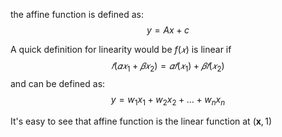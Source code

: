 the affine function is defined as: 
$$y = Ax + c$$

A quick definition for linearity would be $f(𝑥)$ is linear if 
$$𝑓(𝛼𝑥_{1}+𝛽𝑥_2)=𝛼𝑓(𝑥_1)+𝛽𝑓(𝑥_2)$$
and can be defined as:
$$y = w_{1} x_{1} +  w_{2} x_{2} + \dots  + w_{n}x_{n}$$

It's easy to see that affine function is the linear function at $(\boldsymbol{x}, 1)$




